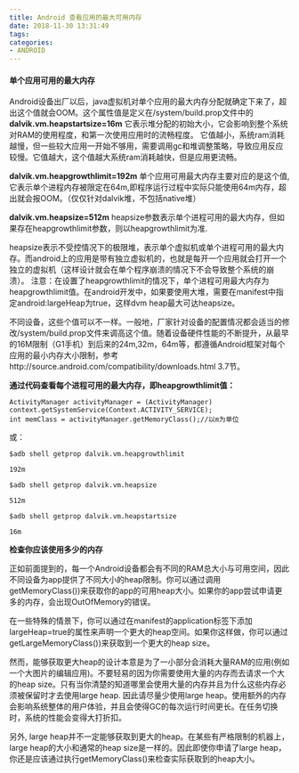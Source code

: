 ```yaml
---
title: Android 查看应用的最大可用内存
date: 2018-11-30 13:31:49
tags:
categories:
- ANDROID
---
```

#### 单个应用可用的最大内存
Android设备出厂以后，java虚拟机对单个应用的最大内存分配就确定下来了，超出这个值就会OOM。这个属性值是定义在/system/build.prop文件中的
**dalvik.vm.heapstartsize=16m**
它表示堆分配的初始大小，它会影响到整个系统对RAM的使用程度，和第一次使用应用时的流畅程度。
它值越小，系统ram消耗越慢，但一些较大应用一开始不够用，需要调用gc和堆调整策略，导致应用反应较慢。它值越大，这个值越大系统ram消耗越快，但是应用更流畅。

**dalvik.vm.heapgrowthlimit=192m**
单个应用可用最大内存主要对应的是这个值,它表示单个进程内存被限定在64m,即程序运行过程中实际只能使用64m内存，超出就会报OOM。（仅仅针对dalvik堆，不包括native堆）

**dalvik.vm.heapsize=512m**
heapsize参数表示单个进程可用的最大内存，但如果存在heapgrowthlimit参数，则以heapgrowthlimit为准.

heapsize表示不受控情况下的极限堆，表示单个虚拟机或单个进程可用的最大内存。而android上的应用是带有独立虚拟机的，也就是每开一个应用就会打开一个独立的虚拟机（这样设计就会在单个程序崩溃的情况下不会导致整个系统的崩溃）。
注意：在设置了heapgrowthlimit的情况下，单个进程可用最大内存为heapgrowthlimit值。在android开发中，如果要使用大堆，需要在manifest中指定android:largeHeap为true，这样dvm heap最大可达heapsize。

不同设备，这些个值可以不一样。一般地，厂家针对设备的配置情况都会适当的修改/system/build.prop文件来调高这个值。随着设备硬件性能的不断提升，从最早的16M限制（G1手机）到后来的24m,32m，64m等，都遵循Android框架对每个应用的最小内存大小限制，参考http://source.android.com/compatibility/downloads.html 3.7节。

**通过代码查看每个进程可用的最大内存，即heapgrowthlimit值：**

```
ActivityManager activityManager = (ActivityManager) context.getSystemService(Context.ACTIVITY_SERVICE);
int memClass = activityManager.getMemoryClass();//以m为单位
```

或：

```
$adb shell getprop dalvik.vm.heapgrowthlimit

192m

$adb shell getprop dalvik.vm.heapsize

512m

$adb shell getprop dalvik.vm.heapstartsize

16m
```

**检查你应该使用多少的内存**

正如前面提到的，每一个Android设备都会有不同的RAM总大小与可用空间，因此不同设备为app提供了不同大小的heap限制。你可以通过调用getMemoryClass())来获取你的app的可用heap大小。如果你的app尝试申请更多的内存，会出现OutOfMemory的错误。

在一些特殊的情景下，你可以通过在manifest的application标签下添加largeHeap=true的属性来声明一个更大的heap空间。如果你这样做，你可以通过getLargeMemoryClass())来获取到一个更大的heap size。

然而，能够获取更大heap的设计本意是为了一小部分会消耗大量RAM的应用(例如一个大图片的编辑应用)。不要轻易的因为你需要使用大量的内存而去请求一个大的heap size。只有当你清楚的知道哪里会使用大量的内存并且为什么这些内存必须被保留时才去使用large heap. 因此请尽量少使用large heap。使用额外的内存会影响系统整体的用户体验，并且会使得GC的每次运行时间更长。在任务切换时，系统的性能会变得大打折扣。

另外, large heap并不一定能够获取到更大的heap。在某些有严格限制的机器上，large heap的大小和通常的heap size是一样的。因此即使你申请了large heap，你还是应该通过执行getMemoryClass()来检查实际获取到的heap大小。